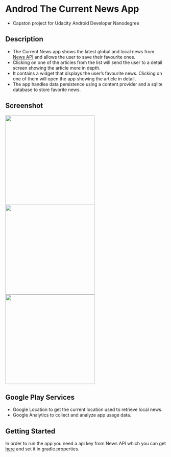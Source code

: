 # Androd The Current News App
- Capston project for Udacity Android Developer Nanodegree
## Description
-	The Current News app shows the latest global and local news from <a href="https://newsapi.org" target="_blank">News API</a> and allows the user to save their favourite ones.
-	Clicking on one of the articles from the list will send the user to a detail screen showing the article more in depth.
-	It  contains a widget that displays the user’s favourite news. Clicking on one of them will open the app showing the article in detail.
-	The app handles data persistence using a content provider and a sqlite database to store favorite news.
## Screenshot
<img src="https://github.com/simoneconigliaro/android_movies/blob/master/Screenshot_1563304431.png" width="280"/> <img src="https://github.com/simoneconigliaro/android_movies/blob/master/Screenshot_1563304444.png" width="280"/> <img src="https://github.com/simoneconigliaro/android_movies/blob/master/Screenshot_1563304480.png" width="280"/>
## Google Play Services
- Google Location to get the current location used to retrieve local news.
- Google Analytics to collect and analyze app usage data.

## Getting Started
In order to run the app you need a api key from News API which you can get <a href="https://newsapi.org/register" target="_blank">here</a> and set it in gradle.properties.
